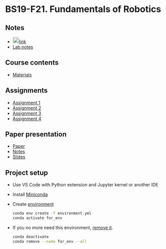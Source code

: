 # BS19-F21. Fundamentals of Robotics

## Notes
* <img src="https://cdn.mathcha.io/resources/logo.png" width="20" title="hover text">[link](https://www.mathcha.io/editor/e286dsrQtZGIV9I7KwV0SyWJD8eCvDj4NjUlweK7q)
* [Lab notes](./labs.md)

## Course contents
* [Materials](https://drive.google.com/drive/u/0/folders/19OD0xInOgmU1n-m1atUINEl8hVBX_fTt)

## Assignments
* [Assignment 1](./Assignment1/description.md)
* [Assignment 2](./Assignment2/description.md)
* [Assignment 3](./Assignment3/description.md)
* [Assignment 4](./Assignment4/description.md)

## Paper presentation
* [Paper](https://drive.google.com/file/d/15MOYURm9m_bh1FBhGvIwaftpDl5J70pV/view?usp=sharing)
* [Notes](https://www.mathcha.io/editor/z8nnJHmwUE7fyghxx6EWKcq0jjpMcZkoL4NHZjLq5l)
* [Slides]()

## Project setup
* Use VS Code with Python extension and Jupyter kernel or another IDE

* Install [Miniconda](https://conda.io/en/latest/miniconda.html)

* Create [environment](https://docs.conda.io/projects/conda/en/latest/user-guide/tasks/manage-environments.html#creating-an-environment-from-an-environment-yml-file)
    ```sh
    conda env create -f environment.yml
    conda activate for_env
    ```

* If you no more need this environment, [remove it](https://docs.conda.io/projects/conda/en/latest/user-guide/tasks/manage-environments.html#removing-an-environment).
    ```sh
    conda deactivate
    conda remove --name for_env --all
    ```
